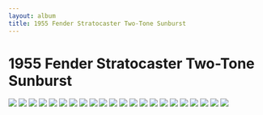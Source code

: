 ```yaml
---
layout: album
title: 1955 Fender Stratocaster Two-Tone Sunburst
---
```


# 1955 Fender Stratocaster Two-Tone Sunburst

![](https://images.reverb.com/image/upload/s--_yxSP0Cs--/f_auto,t_supersize/v1603256912/i2m9vlogwceiju6qfjw5.jpg)
![](https://images.reverb.com/image/upload/s--1kP06ape--/f_auto,t_supersize/v1570608606/hjdwhlprpsc15sos4ze6.jpg)
![](https://images.reverb.com/image/upload/s--7sf2CN5J--/f_auto,t_supersize/v1594883278/of4qr8hvaq6dr9hru4sr.jpg)
![](https://images.reverb.com/image/upload/s--8oyJE8aL--/f_auto,t_supersize/v1603256910/bnyykzktflzlq0mcz9mz.jpg)
![](https://images.reverb.com/image/upload/s--bMPc_vwX--/f_auto,t_supersize/v1603256906/bwdegvxefxwvtuvug2bk.jpg)
![](https://images.reverb.com/image/upload/s--ch6Hovdg--/f_auto,t_supersize/v1594883040/qkbdujwyuyrhxx6hizko.jpg)
![](https://images.reverb.com/image/upload/s--d0nq69xV--/f_auto,t_supersize/v1594882646/s6vfnpsj4feepovnifjs.jpg)
![](https://images.reverb.com/image/upload/s--FQLsOo3k--/f_auto,t_supersize/v1594882977/d9ra2xpslzc95mmsrgjp.jpg)
![](https://images.reverb.com/image/upload/s--hW10_rUu--/f_auto,t_supersize/v1594883321/z66plccsc4bvl1i9ket1.jpg)
![](https://images.reverb.com/image/upload/s--itfwaYeG--/f_auto,t_supersize/v1594883058/k58smdhtdyp9emtr1rhq.jpg)
![](https://images.reverb.com/image/upload/s--ku0gpS2D--/f_auto,t_supersize/v1570608711/oeelhvs30johhcocrzu3.jpg)
![](https://images.reverb.com/image/upload/s--nGnpDzWn--/f_auto,t_supersize/v1594883160/koafnvtckkajyonkbjcm.jpg)
![](https://images.reverb.com/image/upload/s--oF0QXeza--/f_auto,t_supersize/v1594883208/iohlwkeqizynfbcli0it.jpg)
![](https://images.reverb.com/image/upload/s--pVKhwU3K--/f_auto,t_supersize/v1570608623/mnfkilybfcci1nsph8m6.jpg)
![](https://images.reverb.com/image/upload/s--Qg3tuqCt--/f_auto,t_supersize/v1603256901/iz6gd0hh31nwq0wcd4sx.jpg)
![](https://images.reverb.com/image/upload/s--rpVGqKN_--/f_auto,t_supersize/v1594882952/g5b5y3xkxnciievob2if.jpg)
![](https://images.reverb.com/image/upload/s--SfTY0Yhy--/f_auto,t_supersize/v1570608645/kg9zaf0rfo7oa1qpgsy5.jpg)
![](https://images.reverb.com/image/upload/s--sskAAW3u--/f_auto,t_supersize/v1594883175/y7uvd5vlxasigu0tkvxz.jpg)
![](https://images.reverb.com/image/upload/s--TzGnaAhj--/f_auto,t_supersize/v1594883368/godof0nl0pzexyxmgxgu.jpg)
![](https://images.reverb.com/image/upload/s--WAdbVsig--/f_auto,t_supersize/v1594882943/mzacwillr1ej0fkstl65.jpg)
![](https://images.reverb.com/image/upload/s--Xk1D8iIU--/f_auto,t_supersize/v1570608740/a0dvhzzjxuabdbqccak4.jpg)
![](https://images.reverb.com/image/upload/s--YbpKlAqo--/f_auto,t_supersize/v1570608760/tpfo2qb4sapbk1owlhlc.jpg)
